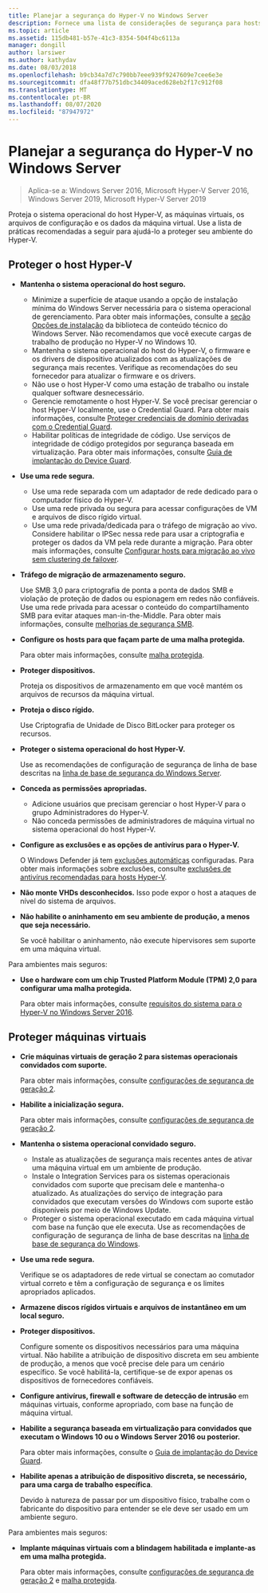 ```yaml
---
title: Planejar a segurança do Hyper-V no Windows Server
description: Fornece uma lista de considerações de segurança para hosts e máquinas virtuais do Hyper-v
ms.topic: article
ms.assetid: 115db481-b57e-41c3-8354-504f4bc6113a
manager: dongill
author: larsiwer
ms.author: kathydav
ms.date: 08/03/2018
ms.openlocfilehash: b9cb34a7d7c790bb7eee939f9247609e7cee6e3e
ms.sourcegitcommit: dfa48f77b751dbc34409aced628eb2f17c912f08
ms.translationtype: MT
ms.contentlocale: pt-BR
ms.lasthandoff: 08/07/2020
ms.locfileid: "87947972"
---
```

# <a name="plan-for-hyper-v-security-in-windows-server"></a>Planejar a segurança do Hyper-V no Windows Server

>Aplica-se a: Windows Server 2016, Microsoft Hyper-V Server 2016, Windows Server 2019, Microsoft Hyper-V Server 2019

Proteja o sistema operacional do host Hyper-V, as máquinas virtuais, os arquivos de configuração e os dados da máquina virtual. Use a lista de práticas recomendadas a seguir para ajudá-lo a proteger seu ambiente do Hyper-V.

## <a name="secure-the-hyper-v-host"></a>Proteger o host Hyper-V
- **Mantenha o sistema operacional do host seguro.**
    - Minimize a superfície de ataque usando a opção de instalação mínima do Windows Server necessária para o sistema operacional de gerenciamento. Para obter mais informações, consulte a [seção Opções de instalação](/windows-server/windows-server#installation-options) da biblioteca de conteúdo técnico do Windows Server. Não recomendamos que você execute cargas de trabalho de produção no Hyper-V no Windows 10.
    - Mantenha o sistema operacional do host do Hyper-V, o firmware e os drivers de dispositivo atualizados com as atualizações de segurança mais recentes. Verifique as recomendações do seu fornecedor para atualizar o firmware e os drivers.
    - Não use o host Hyper-V como uma estação de trabalho ou instale qualquer software desnecessário.
    - Gerencie remotamente o host Hyper-V. Se você precisar gerenciar o host Hyper-V localmente, use o Credential Guard. Para obter mais informações, consulte [Proteger credenciais de domínio derivadas com o Credential Guard](https://docs.microsoft.com/windows/access-protection/credential-guard/credential-guard).
    - Habilitar políticas de integridade de código. Use serviços de integridade de código protegidos por segurança baseada em virtualização. Para obter mais informações, consulte [Guia de implantação do Device Guard](https://docs.microsoft.com/windows/device-security/device-guard/device-guard-deployment-guide).
- **Use uma rede segura.**
    - Use uma rede separada com um adaptador de rede dedicado para o computador físico do Hyper-V.
    - Use uma rede privada ou segura para acessar configurações de VM e arquivos de disco rígido virtual.
    - Use uma rede privada/dedicada para o tráfego de migração ao vivo. Considere habilitar o IPSec nessa rede para usar a criptografia e proteger os dados da VM pela rede durante a migração. Para obter mais informações, consulte [Configurar hosts para migração ao vivo sem clustering de failover](../deploy/set-up-hosts-for-live-migration-without-failover-clustering.md).
- **Tráfego de migração de armazenamento seguro.**

    Use SMB 3,0 para criptografia de ponta a ponta de dados SMB e violação de proteção de dados ou espionagem em redes não confiáveis. Use uma rede privada para acessar o conteúdo do compartilhamento SMB para evitar ataques man-in-the-Middle. Para obter mais informações, consulte [melhorias de segurança SMB](https://technet.microsoft.com/library/dn551363.aspx).
- **Configure os hosts para que façam parte de uma malha protegida.**

    Para obter mais informações, consulte [malha protegida](../../../security/guarded-fabric-shielded-vm/guarded-fabric-and-shielded-vms-top-node.md).
- **Proteger dispositivos.**

    Proteja os dispositivos de armazenamento em que você mantém os arquivos de recursos da máquina virtual.

- **Proteja o disco rígido.**

    Use Criptografia de Unidade de Disco BitLocker para proteger os recursos.

- **Proteger o sistema operacional do host Hyper-V.**

    Use as recomendações de configuração de segurança de linha de base descritas na [linha de base de segurança do Windows Server](https://docs.microsoft.com/windows/device-security/windows-security-baselines).

- **Conceda as permissões apropriadas.**
    - Adicione usuários que precisam gerenciar o host Hyper-V para o grupo Administradores do Hyper-V.
    - Não conceda permissões de administradores de máquina virtual no sistema operacional do host Hyper-V.

- **Configure as exclusões e as opções de antivírus para o Hyper-V.**

    O Windows Defender já tem [exclusões automáticas](https://docs.microsoft.com/windows/security/threat-protection/windows-defender-antivirus/configure-server-exclusions-windows-defender-antivirus) configuradas. Para obter mais informações sobre exclusões, consulte [exclusões de antivírus recomendadas para hosts Hyper-V](https://support.microsoft.com/kb/3105657).

- **Não monte VHDs desconhecidos.** Isso pode expor o host a ataques de nível do sistema de arquivos.

- **Não habilite o aninhamento em seu ambiente de produção, a menos que seja necessário.**

    Se você habilitar o aninhamento, não execute hipervisores sem suporte em uma máquina virtual.

Para ambientes mais seguros:

- **Use o hardware com um chip Trusted Platform Module (TPM) 2,0 para configurar uma malha protegida.**

    Para obter mais informações, consulte [requisitos do sistema para o Hyper-V no Windows Server 2016](../system-requirements-for-hyper-v-on-windows.md).

## <a name="secure-virtual-machines"></a>Proteger máquinas virtuais
- **Crie máquinas virtuais de geração 2 para sistemas operacionais convidados com suporte.**

    Para obter mais informações, consulte [configurações de segurança de geração 2](../learn-more/Generation-2-virtual-machine-security-settings-for-Hyper-V.md).

- **Habilite a inicialização segura.**

    Para obter mais informações, consulte [configurações de segurança de geração 2](../learn-more/Generation-2-virtual-machine-security-settings-for-Hyper-V.md).

- **Mantenha o sistema operacional convidado seguro.**

    - Instale as atualizações de segurança mais recentes antes de ativar uma máquina virtual em um ambiente de produção.
    - Instale o Integration Services para os sistemas operacionais convidados com suporte que precisam dele e mantenha-o atualizado. As atualizações do serviço de integração para convidados que executam versões do Windows com suporte estão disponíveis por meio de Windows Update.
    - Proteger o sistema operacional executado em cada máquina virtual com base na função que ele executa. Use as recomendações de configuração de segurança de linha de base descritas na [linha de base de segurança do Windows](https://docs.microsoft.com/windows/device-security/windows-security-baselines).

- **Use uma rede segura.**

    Verifique se os adaptadores de rede virtual se conectam ao comutador virtual correto e têm a configuração de segurança e os limites apropriados aplicados.

- **Armazene discos rígidos virtuais e arquivos de instantâneo em um local seguro.**

- **Proteger dispositivos.**

    Configure somente os dispositivos necessários para uma máquina virtual. Não habilite a atribuição de dispositivo discreta em seu ambiente de produção, a menos que você precise dele para um cenário específico. Se você habilitá-la, certifique-se de expor apenas os dispositivos de fornecedores confiáveis.

- **Configure antivírus, firewall e software de detecção de intrusão** em máquinas virtuais, conforme apropriado, com base na função de máquina virtual.

- **Habilite a segurança baseada em virtualização para convidados que executam o Windows 10 ou o Windows Server 2016 ou posterior.**

    Para obter mais informações, consulte o [Guia de implantação do Device Guard](https://docs.microsoft.com/windows/device-security/device-guard/device-guard-deployment-guide).

- **Habilite apenas a atribuição de dispositivo discreta, se necessário, para uma carga de trabalho específica**.

    Devido à natureza de passar por um dispositivo físico, trabalhe com o fabricante do dispositivo para entender se ele deve ser usado em um ambiente seguro.

Para ambientes mais seguros:

- **Implante máquinas virtuais com a blindagem habilitada e implante-as em uma malha protegida.**

    Para obter mais informações, consulte [configurações de segurança de geração 2](../learn-more/Generation-2-virtual-machine-security-settings-for-Hyper-V.md) e [malha protegida](../../../security/guarded-fabric-shielded-vm/guarded-fabric-and-shielded-vms-top-node.md).
